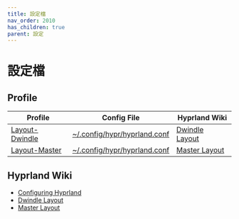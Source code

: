 ```yaml
---
title: 設定檔
nav_order: 2010
has_children: true
parent: 設定
---
```



# 設定檔




## Profile

| Profile | Config File | Hyprland Wiki |
| --- | --- | --- |
| [Layout-Dwindle](profile/layout-dwindle) | [~/.config/hypr/hyprland.conf](https://github.com/samwhelp/ultramarine-hyprland-adjustment/blob/main/prototype/main/hyprland-config/Layout-Dwindle/asset/overlay/etc/skel/.config/hypr/hyprland.conf) | [Dwindle Layout](https://wiki.hyprland.org/Configuring/Dwindle-Layout/) |
| [Layout-Master](profile/layout-master) | [~/.config/hypr/hyprland.conf](https://github.com/samwhelp/ultramarine-hyprland-adjustment/blob/main/prototype/main/hyprland-config/Main/asset/overlay/etc/skel/.config/hypr/hyprland.conf) | [Master Layout](https://wiki.hyprland.org/Configuring/Master-Layout/) |




## Hyprland Wiki

* [Configuring Hyprland](https://wiki.hyprland.org/Configuring/Configuring-Hyprland/)
* [Dwindle Layout](https://wiki.hyprland.org/Configuring/Dwindle-Layout/)
* [Master Layout](https://wiki.hyprland.org/Configuring/Master-Layout/)
